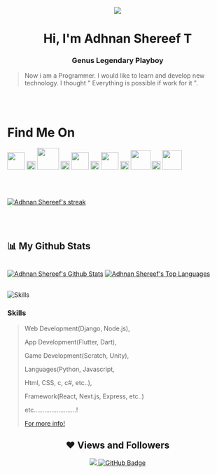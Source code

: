 <p align="center" ><img src="https://www.adhnanshereef.gq/assets/images/logo.png"></p>
<h1 align="center">Hi, I'm Adhnan Shereef T</h1>
<h3 align="center">Genus Legendary Playboy</h3>

>Now i am a Programmer. I would like to learn and develop new technology. I thought " Everything is possible if work for it ".


<br>
<br>
<h1>Find Me On</h1>

<div>
 
<a href = "https://www.adhnanshereef.gq"><img src="https://www.adhnanshereef.gq/assets/images/logo.png" width="40px"/></a>
<a href = "https://www.adhnanshereef.gq"><img src="https://i.stack.imgur.com/Vkq2a.png" width="20px"/></a>
<a href = "https://twitter.com/adhnanshereef"><img src="http://assets.stickpng.com/images/580b57fcd9996e24bc43c53e.png" width="50px" /></a>
 <a href = "https://www.adhnanshereef.gq"><img src="https://i.stack.imgur.com/Vkq2a.png" width="20px"/></a>
<a href = "https://www.instagram.com/adhnanshereef"><img src="https://cdn-icons-png.flaticon.com/512/174/174855.png" width="40px"/></a>
 <a href = "https://www.adhnanshereef.gq"><img src="https://i.stack.imgur.com/Vkq2a.png" width="20px"/></a>
<a href = "https://www.facebook.com/adhnanshereef"><img src="https://icones.pro/wp-content/uploads/2021/02/facebook-icone-f.png" width="40px"/></a>
 <a href = "https://www.adhnanshereef.gq"><img src="https://i.stack.imgur.com/Vkq2a.png" width="20px"/></a>
<a href = "https://github.com/adhnanshereef"><img src="https://cdn4.iconfinder.com/data/icons/iconsimple-logotypes/512/github-512.png" width="45px"/></a>
 <a href = "https://www.adhnanshereef.gq"><img src="https://i.stack.imgur.com/Vkq2a.png" width="20px"/></a>
<a href = "https://dev.to/adhnanshereef"><img src="https://image.winudf.com/v2/image1/dG8uZGV2LmRldl9hbmRyb2lkX2ljb25fMTU1NjIzMzMzN18wNTE/icon.png?w=&fakeurl=1" width="45px"/></a>
 
</div>

 <br>
  <br>
<p>
    <a href="https://github.com/AdhnanShereef/github-readme-streak-stats">
        <img title="🔥 Get streak stats for your profile at git.io/streak-stats" alt="Adhnan Shereef's streak" src="https://github-readme-streak-stats.herokuapp.com/?user=AdhnanShereef&theme=black-ice&hide_border=true&stroke=0000&background=060A0CD0"/>
    </a>
</p>
 <br>
  <br>

## 📊 My Github Stats

  <br/>
    <a href="https://github.com/AdhnanShereef/github-readme-stats"><img alt="Adhnan Shereef's Github Stats" src="https://github-readme-stats.vercel.app/api?username=AdhnanShereef&show_icons=true&count_private=true&theme=react&hide_border=true&bg_color=0D1117" /></a>
  <a href="https://github.com/AdhnanShereef/github-readme-stats"><img alt="Adhnan Shereef's Top Languages" src="https://github-readme-stats.vercel.app/api/top-langs/?username=nullpwn&langs_count=8&count_private=true&layout=compact&theme=react&hide_border=true&bg_color=0D1117" /></a>


<br/>
<br/>

![Skills](https://www.dignited.com/wp-content/uploads/2022/08/top10lan.jpg)


### Skills
> Web Development(Django, Node.js),
> 
> App Development(Flutter, Dart), 
> 
> Game Development(Scratch, Unity),
>  
> Languages(Python, Javascript, 
> 
> Html, CSS, c, c#, etc..),
> 
>Framework(React, Next.js, Express, etc..) 
>
>etc........................!
>
>[For more info!](https://www.adhnanshereef.gq/#skills)

<h2 align="center" > ❤ Views and Followers </h2>
<p align="center" >
 <a href="https://github.com/AdhnanShereef/github-profile-views-counter">
    <img src="https://komarev.com/ghpvc/?username=AdhnanShereef&color=blueviolet">
</a>
<a href="https://github.com/AdhnanShereef?tab=followers"><img src="https://img.shields.io/github/followers/AdhnanShereef?label=Followers&style=social" alt="GitHub Badge"></a>
 </p>
